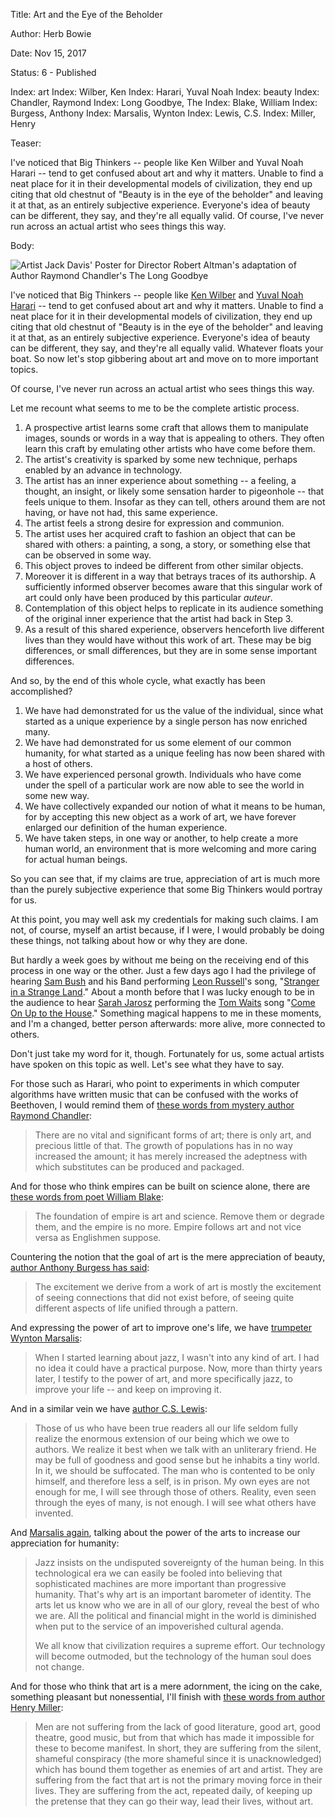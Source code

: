 Title:  Art and the Eye of the  Beholder

Author: Herb Bowie

Date:   Nov 15, 2017

Status: 6 - Published

Index: art
Index: Wilber, Ken
Index: Harari, Yuval Noah
Index: beauty
Index: Chandler, Raymond
Index: Long Goodbye, The
Index: Blake, William
Index: Burgess, Anthony
Index: Marsalis, Wynton
Index: Lewis, C.S.
Index: Miller, Henry

Teaser:

I've noticed that Big Thinkers -- people like Ken Wilber and Yuval Noah Harari -- tend to get confused about art and why it matters. Unable to find a neat place for it in their developmental models of civilization, they end up citing that old chestnut of "Beauty is in the eye of the beholder" and leaving it at that, as an entirely subjective experience. Everyone's idea of beauty can be different, they say, and they're all equally valid. Of course, I've never run across an actual artist who sees things this way.

Body:   

<p><img src="../../images/the-long-goodbye.jpg" alt="Artist Jack Davis' Poster for Director Robert Altman's adaptation of Author Raymond Chandler's The Long Goodbye" title="Artist Jack Davis' Poster for Director Robert Altman's adaptation of Author Raymond Chandler's The Long Goodbye" /></p>

I've noticed that Big Thinkers -- people like [Ken Wilber][kw] and [Yuval Noah Harari][ynh] -- tend to get confused about art and why it matters. Unable to find a neat place for it in their developmental models of civilization, they end up citing that old chestnut of "Beauty is in the eye of the beholder" and leaving it at that, as an entirely subjective experience. Everyone's idea of beauty can be different, they say, and they're all equally valid. Whatever floats your boat. So now let's stop gibbering about art and move on to more important topics. 

Of course, I've never run across an actual artist who sees things this way.  

Let me recount what seems to me to be the complete artistic process. 

1. A prospective artist learns some craft that allows them to manipulate images, sounds or words in a way that is appealing to others. They often learn this craft by emulating other artists who have come before them.
2. The artist's creativity is sparked by some new technique, perhaps enabled by an advance in technology. 
3. The artist has an inner experience about something -- a feeling, a thought, an insight, or likely some sensation harder to pigeonhole -- that feels unique to them. Insofar as they can tell, others around them are not having, or have not had, this same experience. 
4. The artist feels a strong desire for expression and communion. 
5. The artist uses her acquired craft to fashion an object that can be shared with others: a painting, a song, a story, or something else that can be observed in some way. 
6. This object proves to indeed be different from other similar objects. 
7. Moreover it is different in a way that betrays traces of its authorship. A sufficiently informed observer becomes aware that this singular work of art could only have been produced by this particular *auteur*.
8. Contemplation of this object helps to replicate in its audience something of the original inner experience that the artist had back in Step 3. 
9. As a result of this shared experience, observers henceforth live different lives than they would have without this work of art. These may be big differences, or small differences, but they are in some sense important differences.  

And so, by the end of this whole cycle, what exactly has been accomplished?

1. We have had demonstrated for us the value of the individual, since what started as a unique experience by a single person has now enriched many. 
2. We have had demonstrated for us some element of our common humanity, for what started as a unique feeling has now been shared with a host of others. 
3. We have experienced personal growth. Individuals who have come under the spell of a particular work are now able to see the world in some new way. 
4. We have collectively expanded our notion of what it means to be human, for by accepting this new object as a work of art, we have forever enlarged our definition of the human experience. 
5. We have taken steps, in one way or another, to help create a more human world, an environment that is more welcoming and more caring for actual human beings. 

So you can see that, if my claims are true, appreciation of art is much more than the purely subjective experience that some Big Thinkers would portray for us. 

At this point, you may well ask my credentials for making such claims. I am not, of course, myself an artist because, if I were, I would probably be doing these things, not talking about how or why they are done. 

But hardly a week goes by without me being on the receiving end of this process in one way or the other. Just a few days ago I had the privilege of hearing [Sam Bush][sb] and his Band performing [Leon Russell][lr]'s song, "[Stranger in a Strange Land][siasl]." About a month before that I was lucky enough to be in the audience to hear [Sarah Jarosz][sj] performing the [Tom Waits][tw] song "[Come On Up to the House][coutth]." Something magical happens to me in these moments, and I'm a changed, better person afterwards: more alive, more connected to others.

Don't just take my word for it, though. Fortunately for us, some actual artists have spoken on this topic as well. Let's see what they have to say. 

For those such as Harari, who point to experiments in which computer algorithms have written music that can be confused with the works of Beethoven, I would remind them of [these words from mystery author Raymond Chandler][chandler]:  

> There are no vital and significant forms of art; there is only art, and precious little of that. The growth of populations has in no way increased the amount; it has merely increased the adeptness with which substitutes can be produced and packaged.

And for those who think empires can be built on science alone, there are [these words from poet William Blake][blake]:

> The foundation of empire is art and science. Remove them or degrade them, and the empire is no more. Empire follows art and not vice versa as Englishmen suppose.

Countering the notion that the goal of art is the mere appreciation of beauty, [author Anthony Burgess has said][burgess]:

> The excitement we derive from a work of art is mostly the excitement of seeing connections that did not exist before, of seeing quite different aspects of life unified through a pattern.

And expressing the power of art to improve one's life, we have [trumpeter Wynton Marsalis][marsalis1]:

> When I started learning about jazz, I wasn't into any kind of art. I had no idea it could have a practical purpose. Now, more than thirty years later, I testify to the power of art, and more specifically jazz, to improve your life -- and keep on improving it.

And in a similar vein we have [author C.S. Lewis][lewis]:

> Those of us who have been true readers all our life seldom fully realize the enormous extension of our being which we owe to authors. We realize it best when we talk with an unliterary friend. He may be full of goodness and good sense but he inhabits a tiny world. In it, we should be suffocated. The man who is contented to be only himself, and therefore less a self, is in prison. My own eyes are not enough for me, I will see through those of others. Reality, even seen through the eyes of many, is not enough. I will see what others have invented. 

And [Marsalis again][marsalis2], talking about the power of the arts to increase our appreciation for humanity:

> Jazz insists on the undisputed sovereignty of the human being. In this technological era we can easily be fooled into believing that sophisticated machines are more important than progressive humanity. That's why art is an important barometer of identity. The arts let us know who we are in all of our glory, reveal the best of who we are. All the political and financial might in the world is diminished when put to the service of an impoverished cultural agenda.  
>
> We all know that civilization requires a supreme effort. Our technology will become outmoded, but the technology of the human soul does not change.

And for those who think that art is a mere adornment, the icing on the cake, something pleasant but nonessential, I'll finish with [these words from author Henry Miller][miller]:

> Men are not suffering from the lack of good literature, good art, good theatre, good music, but from that which has made it impossible for these to become manifest. In short, they are suffering from the silent, shameful conspiracy (the more shameful since it is unacknowledged) which has bound them together as enemies of art and artist. They are suffering from the fact that art is not the primary moving force in their lives. They are suffering from the act, repeated daily, of keeping up the pretense that they can go their way, lead their lives, without art.



[kw]: 	https://en.wikipedia.org/wiki/Ken_Wilber
[ynh]: 	http://www.ynharari.com
[sb]: 	http://www.sambush.com
[lr]:	https://en.wikipedia.org/wiki/Leon_Russell
[siasl]: https://geo.itunes.apple.com/us/album/stranger-in-a-strange-land-remastered-95/723595944?i=723596189&mt=1&app=music
[sj]:	https://www.sarahjarosz.com
[tw]:	http://www.tomwaits.com
[coutth]:  https://geo.itunes.apple.com/us/album/come-on-up-to-the-house/712246367?i=712246576&mt=1&app=music
[rc]: 	https://en.wikipedia.org/wiki/Raymond_Chandler
[wm]:	http://wyntonmarsalis.org

[blake]:	https://www.Practopian.org/quotes/art-science-and-empire.html

[burgess]:  https://www.Practopian.org/quotes/excitement-from-art.html

[chandler]: https://www.Practopian.org/quotes/vital-and-significant-forms-of-art.html

[lewis]:	https://www.Practopian.org/quotes/the-enormous-extension-of-our-being.html

[marsalis1]: https://www.Practopian.org/quotes/the-power-of-art.html

[marsalis2]: https://www.Practopian.org/quotes/the-undisputed-sovereignty-of-the-human-being.html

[miller]:	https://www.Practopian.org/quotes/enemies-of-art-and-artist.html

